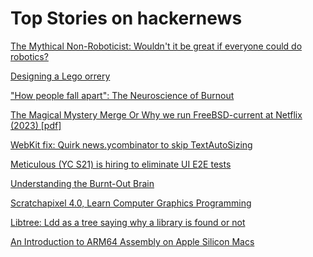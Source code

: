 # Top Stories on hackernews <br />
[The Mythical Non-Roboticist: Wouldn't it be great if everyone could do robotics?](https://spectrum.ieee.org/the-mythical-non-roboticist)

[Designing a Lego orrery](https://marian42.de/article/orrery/)

["How people fall apart": The Neuroscience of Burnout](https://yaledailynews.com/blog/2022/03/29/how-people-fall-apart-yale-faculty-discuss-the-impact-of-burnout-on-the-brain/)

[The Magical Mystery Merge Or Why we run FreeBSD-current at Netflix (2023) [pdf]](https://people.freebsd.org/~gallatin/talks/OpenFest2023.pdf)

[WebKit fix: Quirk news.ycombinator to skip TextAutoSizing](https://github.com/WebKit/WebKit/commit/84ae355619354ee1bfa7daaa1fc95565a6726be3)

[Meticulous (YC S21) is hiring to eliminate UI E2E tests]()

[Understanding the Burnt-Out Brain](https://www.neurovine.ai/blog/understanding-the-burntout-brain)

[Scratchapixel 4.0, Learn Computer Graphics Programming](https://www.scratchapixel.com/index.html)

[Libtree: Ldd as a tree saying why a library is found or not](https://github.com/haampie/libtree)

[An Introduction to ARM64 Assembly on Apple Silicon Macs](https://github.com/below/HelloSilicon)
